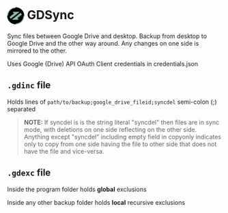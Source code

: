 # <img src="gdsync_logo.svg" align="center" width=40/> GDSync 

Sync files between Google Drive and desktop. Backup from desktop to Google Drive and the other way around. Any changes on one side is mirrored to the other.

Uses Google (Drive) API OAuth Client credentials in credentials.json

## `.gdinc` file 
Holds lines of `path/to/backup;google_drive_fileid;syncdel` semi-colon (;) separated 
>**NOTE:**  If syncdel is is the string literal "syncdel" then files are in sync mode, with deletions on one side reflecting on the other side. Anything except "syncdel" including empty field in copyonly indicates only to copy from one side having the file to other side that does not have the file and vice-versa.

## `.gdexc` file

Inside the program folder holds **global** exclusions

Inside any other backup folder holds **local** recursive exclusions 
